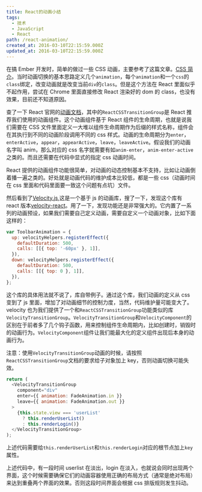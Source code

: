 ```yaml
---
title: React的动画小结
tags:
  - 技术
  - JavaScript
  - React
path: /react-animation/
created_at: 2016-03-10T22:15:59.000Z
updated_at: 2016-03-10T22:15:59.000Z
---
```


在搞 Ember 开发时，简单的做过一些 CSS 动画，主要参考了这篇文章。[CSS 简介](http://www.ruanyifeng.com/blog/2014/02/css_transition_and_animation.html)。当时动画切换的基本思路定义几个`animation`，每个`animation`和一个`css`的`class`绑定，改变动画就是改变当前`div`的`class`。但是这个方法在 React 里面似乎不起作用，尝试在 Chrome 里面直接修改 React 渲染好的 dom 的 class，也没有效果，目前还不知道原因。

查了一下 React 官网的[动画文档](https://facebook.github.io/react/docs/animation.html)，其中的`ReactCSSTransitionGroup`是 React 推荐我们使用的动画组件。这个动画组件基于 React 组件的生命周期，也就是说我们需要在 CSS 文件里面定义一大堆以组件生命周期作为后缀的样式名称，组件会在其执行到不同的动画阶段调用不同的 css 样式。动画的生命周期分为`enter`，`enterActive`，`appear`，`appearActive`，`leave`，`leaveActive`。假设我们的动画名字叫 anim，那么对应的 css 名字就需要有如`anim-enter`，`anim-enter-active`之类的。而且还需要在代码中显式的指定 css 动画时间。

React 提供的动画组件功能很简单，对动画的动态控制基本不支持，比如让动画倒着播一遍之类的。好处就是动画代码的维护成本比较低，都是一些 css（动画时间在 css 里面和代码里面要一致这个问题有点坑）文件。

然后看到了[Velocity.js](http://julian.com/research/velocity/),这是一个基于 js 的动画库，搜了一下，发现这个库有 react 版本[velocity-react](https://www.npmjs.com/package/velocity-react)。用了一下，发现功能还是非常强大的。它内置了一系列的动画预设，如果我们需要自己定义动画，需要自定义一个动画对象，比如下面这样的：

```js
var ToolbarAnimation = {
  up: velocityHelpers.registerEffect({
    defaultDuration: 500,
    calls: [[{ top: '-60px' }, 1]],
  }),
  down: velocityHelpers.registerEffect({
    defaultDuration: 500,
    calls: [[{ top: 0 }, 1]],
  }),
};
```

这个库的具体用法就不说了，库自带例子。通过这个库，我们动画的定义从 css 变到了 js 里面，增加了对动画细节的控制力度，当然，代码维护量可能变大了。velocity 也为我们提供了一个和`ReactCSSTransitionGroup`功能类似的库`VelocityTransitionGroup`。`VelocityTransitionGroup`和`VelocityComponent`的区别在于前者多了几个钩子函数，用来控制组件生命周期内，比如创建时，销毁时的动画行为。`VelocityComponent`组件让我们能最大化的定义组件出现后本身的动画行为。

注意：使用`VelocityTransitionGroup`动画的时候，请按照`ReactCSSTransitionGroup`文档的要求给子对象加上 key，否则动画切换可能失效。

```js
return (
  <VelocityTransitionGroup
    component="div"
    enter={{ animation: FadeAnimation.in }}
    leave={{ animation: FadeAnimation.out }}
  >
    {this.state.view === 'userList'
      ? this.renderUserList()
      : this.renderLogin()}
  </VelocityTransitionGroup>
);
```

上述代码需要给`this.renderUserList`和`this.renderLogin`对应的根节点加上`key`属性。

上述代码中，有一段时间 userlist 在淡出，login 在淡入，也就说会同时出现两个界面，这个时候需要确保它们的动画容器使用正确的布局方式（通常是绝对布局）来达到重叠两个界面的效果。否则这段时间界面会根据 css 排版规则发生抖动。
